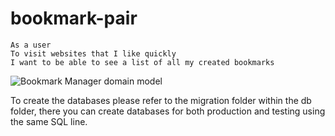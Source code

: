 # bookmark-pair

``` 
As a user
To visit websites that I like quickly
I want to be able to see a list of all my created bookmarks 
```

![Bookmark Manager domain model](./images/Bookmark_domain_model.jpeg)

To create the databases please refer to the migration folder within the db folder, there you can create databases for both production and testing using the same SQL line.